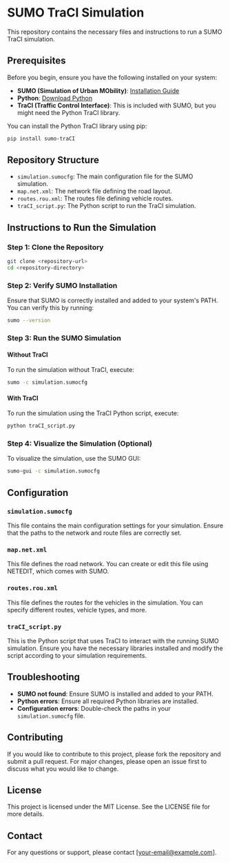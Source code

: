 # SUMO TraCI Simulation

This repository contains the necessary files and instructions to run a SUMO TraCI simulation.

## Prerequisites

Before you begin, ensure you have the following installed on your system:

- **SUMO (Simulation of Urban MObility)**: [Installation Guide](https://sumo.dlr.de/docs/Installing/index.html)
- **Python**: [Download Python](https://www.python.org/downloads/)
- **TraCI (Traffic Control Interface)**: This is included with SUMO, but you might need the Python TraCI library.

You can install the Python TraCI library using pip:
```bash
pip install sumo-traCI
```

## Repository Structure

- `simulation.sumocfg`: The main configuration file for the SUMO simulation.
- `map.net.xml`: The network file defining the road layout.
- `routes.rou.xml`: The routes file defining vehicle routes.
- `traCI_script.py`: The Python script to run the TraCI simulation.

## Instructions to Run the Simulation

### Step 1: Clone the Repository

```bash
git clone <repository-url>
cd <repository-directory>
```

### Step 2: Verify SUMO Installation

Ensure that SUMO is correctly installed and added to your system's PATH. You can verify this by running:
```bash
sumo --version
```

### Step 3: Run the SUMO Simulation

#### Without TraCI
To run the simulation without TraCI, execute:
```bash
sumo -c simulation.sumocfg
```

#### With TraCI
To run the simulation using the TraCI Python script, execute:
```bash
python traCI_script.py
```

### Step 4: Visualize the Simulation (Optional)

To visualize the simulation, use the SUMO GUI:
```bash
sumo-gui -c simulation.sumocfg
```

## Configuration

### `simulation.sumocfg`
This file contains the main configuration settings for your simulation. Ensure that the paths to the network and route files are correctly set.

### `map.net.xml`
This file defines the road network. You can create or edit this file using NETEDIT, which comes with SUMO.

### `routes.rou.xml`
This file defines the routes for the vehicles in the simulation. You can specify different routes, vehicle types, and more.

### `traCI_script.py`
This is the Python script that uses TraCI to interact with the running SUMO simulation. Ensure you have the necessary libraries installed and modify the script according to your simulation requirements.

## Troubleshooting

- **SUMO not found**: Ensure SUMO is installed and added to your PATH.
- **Python errors**: Ensure all required Python libraries are installed.
- **Configuration errors**: Double-check the paths in your `simulation.sumocfg` file.

## Contributing

If you would like to contribute to this project, please fork the repository and submit a pull request. For major changes, please open an issue first to discuss what you would like to change.

## License

This project is licensed under the MIT License. See the LICENSE file for more details.

## Contact

For any questions or support, please contact [your-email@example.com].
